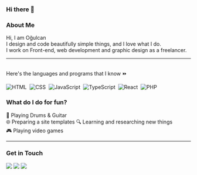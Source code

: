 ### Hi there 👋


### About Me

  Hi, I am Oğulcan <br/>
  I design and code beautifully simple things, and I love what I do. <br/>
  I work on Front-end, web development and graphic design as a freelancer. <br/>
<hr> <br/>
Here's the languages and programs that I know ⏩ 

![HTML](https://img.shields.io/badge/-HTML-171717?logo=html5&logoColor=E34F26)&nbsp;
![CSS](https://img.shields.io/badge/-CSS3-171717?logo=css3&logoColor=1572B6)&nbsp;
![JavaScript](https://img.shields.io/badge/-Javascript-171717?logo=javascript&logoColor=F7DF1E)&nbsp;
![TypeScript](https://img.shields.io/badge/-TypeScript-171717?logo=typescript&logoColor=3178C6)&nbsp;
![React](https://img.shields.io/badge/-ReactJs-171717?logo=react&logoColor=blue)&nbsp;
![PHP](https://img.shields.io/badge/-PHP-171717?logo=php&logoColor=777BB4)&nbsp;

### What do I do for fun?
🎵 Playing Drums & Guitar <br/>
🌐 Preparing a site templates
🔍 Learning and researching new things <br/>
🎮 Playing video games <br/>
<hr>

### Get in Touch
<p>
<a href="mailto:cancevdev@gmail.com"><img src="https://img.shields.io/badge/-cancevdev@gmail.com-171717?logo=gmail&logoColor=EA4335"></a>
<a href="https://cevdev.site/"><img src="https://img.shields.io/badge/-cevdev.site-171717"></a>
<a href="https://www.linkedin.com/in/o%C4%9Fulcan-%C3%A7evik-3ba1961b3/"><img src="https://img.shields.io/badge/-Linkedin-171717?logo=linkedin&logoColor=0077B5"></a>
</p>

